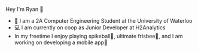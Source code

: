 Hey I'm Ryan 👋
- 🏫 I am a 2A Computer Engineering Student at the University of Waterloo 
- 💻 I am currently on coop as Junior Developer at H2Analytics 
- In my freetime I enjoy playing spikeball🏐, ultimate frisbee🥏, and I am working on developing a mobile app📱

